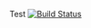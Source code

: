 Test
[![Build Status](https://travis-ci.org/LukeHouge/Testing-.svg?branch=master)](https://travis-ci.org/LukeHouge/Testing-)
